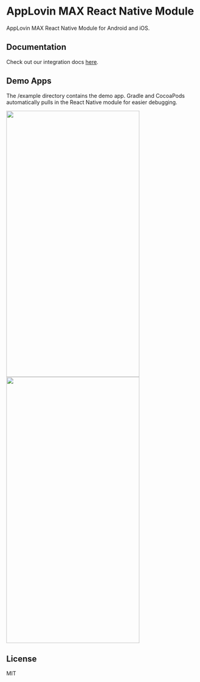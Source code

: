 # AppLovin MAX React Native Module

AppLovin MAX React Native Module for Android and iOS.

## Documentation
Check out our integration docs [here](https://dash.applovin.com/documentation/mediation/react-native/getting-started/integration).

## Demo Apps
The /example directory contains the demo app. Gradle and CocoaPods automatically pulls in the React Native module for easier debugging.

<img src="https://user-images.githubusercontent.com/20387467/116487500-fa914900-a844-11eb-9af9-231045f84bed.jpeg" width="350" height="700" />

<img src="https://user-images.githubusercontent.com/20387467/116487509-fcf3a300-a844-11eb-9c11-f962eab7ff73.png" width="350" height="700" />

## License
MIT
